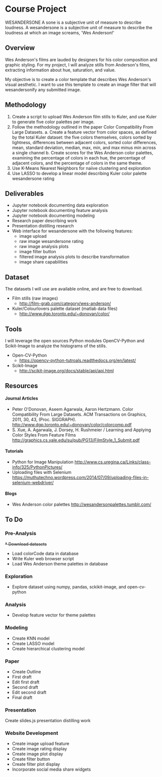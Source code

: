 # Course Project
WESANDERSONE
A sone is a subjective unit of measure to describe loudness. A wesandersone is a subjective unit of measure to describe the loudness at which an image screams, 'Wes Anderson!'

## Overview

Wes Anderson's films are lauded by designers for his color composition and graphic styling. For my project, I will analyze stills from Anderson's films, extracting information about hue, saturation, and value.

My objective is to create a color template that describes Wes Anderson's visual aesthetic.
I want to use this template to create an image filter that will wesandersonify any submitted image.

## Methodology
1. Create a script to upload Wes Anderson film stills to Kuler, and use Kuler to generate five color palettes per image.
2. Follow the methodology outlined in the paper Color Compatibility From Large Datasets.
  a. Create a feature vector from color spaces, as defined by the total Kuler dataset: the five colors themselves, colors sorted by lightness, differences between adjacent colors,   sorted color differences, mean, standard deviation, median, max, min, and max minus min across a single channel
  b. Create scores for the Wes Anderson color palettes, examining the percentage of colors in each hue, the percentage of adjacent colors, and the percentage of colors in the same theme.
3. Use K-Means Nearest Neighbors for naiive clustering and exploration
4. Use LASSO to develop a linear model describing Kuler color palette wesandersone rating

## Deliverables
* Jupyter notebook documenting data exploration
* Jupyter notebook documenting feature analysis
* Jupyter notebook documenting modeling
* Research paper describing work
* Presentation distilling research
* Web interface for wesandersone with the following features:
  * image upload
  * raw image wesandersone rating
  * raw image analysis plots
  * image filter button
  * filtered image analysis plots to describe transformation
  * image share capabilities

## Dataset
The datasets I will use are available online, and are free to download.
* Film stills (raw images)
  * http://film-grab.com/category/wes-anderson/
* Kuler/Colourlovers palette dataset (matlab data files)
  * http://www.dgp.toronto.edu/~donovan/color/

## Tools
I will leverage the open sources Python modules OpenCV-Python and Scikit-Image to analyze the histograms of the stills.
* Open-CV-Python
  * https://opencv-python-tutroals.readthedocs.org/en/latest/
* Scikit-Image
  * http://scikit-image.org/docs/stable/api/api.html

## Resources
#### Journal Articles
* Peter O'Donovan, Aseem Agarwala, Aaron Hertzmann. Color Compatibility From Large Datasets. ACM Transactions on Graphics, 2011, 30, 43, (Proc. SIGGRAPH).
http://www.dgp.toronto.edu/~donovan/color/colorcomp.pdf
* S. Xue, A. Agarwala, J. Dorsey, H. Rushmeier / Learning and Applying Color Styles From Feature Films
http://graphics.cs.yale.edu/su/pub/PG13/FilmStyle_1_Submit.pdf

#### Tutorials
* Python for Image Manipulation
http://www.cs.uregina.ca/Links/class-info/325/PythonPictures/
* Uploading files with Selenium
https://muthutechno.wordpress.com/2014/07/09/uploading-files-in-selenium-webdriver/

#### Blogs
* Wes Anderson color palettes
http://wesandersonpalettes.tumblr.com/

## To Do
### Pre-Analysis
<s>* Download datasets</s>
* Load colorCode data in database
* Write Kuler web browser script
* Load Wes Anderson theme palettes in database

### Exploration
* Explore dataset using numpy, pandas, sckikit-image, and open-cv-python

### Analysis
* Develop feature vector for theme palettes

### Modeling
* Create KNN model
* Create LASSO model
* Create hierarchical clustering model

### Paper
* Create Outline
* First draft
* Edit first draft
* Second draft
* Edit second draft
* Final draft

### Presentation
Create slides.js presentation distilling work

### Website Development
* Create image upload feature
* Create image rating display
* Create image plot display
* Create filter button
* Create filter plot display
* Incorporate social media share widgets
